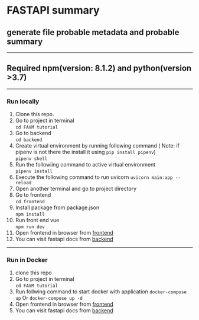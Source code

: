 # FASTAPI summary
## generate file probable metadata and probable summary
---
## Required  npm(version: 8.1.2) and python(version >3.7)
---
### Run locally
1. Clone this repo.
2. Go to project in terminal   
``` cd FAVM tutorial ```
3. Go to backend   
``` cd backend ```
4. Create virtual environment by running following command ( Note: if pipenv is not there the install it using ```pip install pipenv```)   
``` pipenv shell ```   
5. Run the followiing command to active virtual environment   
``` pipenv install ```
6. Execute the following command to run uvicorn
``` uvicorn main:app --reload ```
7. Open another terminal and go to project directory
8. Go to frontend   
``` cd frontend ```   
9. Install package from package.json   
``` npm install ```
10. Run front end vue   
``` npm run dev ```
11. Open  frontend in browser from [frontend](http://127.0.0.1:8080)
12. You can visit fastapi docs from [backend](http://127.0.0.1:8000)  
---
### Run in Docker
1. clone this repo
2. Go to project in terminal   
``` cd FAVM tutorial ```
3. Run follwing command to start docker with application
``` docker-compose up ``` Or ``` docker-compose up -d ```
4. Open  frontend in browser from [frontend](http://127.0.0.1:8080)
5.  You can visit fastapi docs from [backend](http://127.0.0.1:8000)